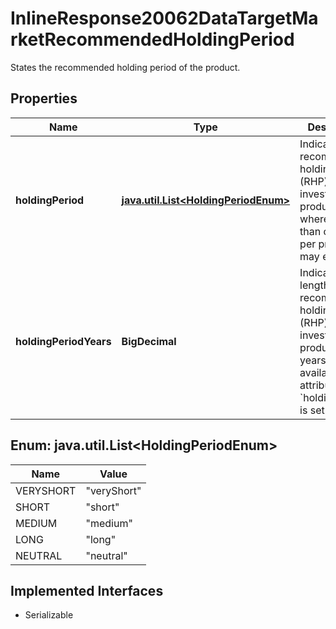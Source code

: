 

# InlineResponse20062DataTargetMarketRecommendedHoldingPeriod

States the recommended holding period of the product.

## Properties

Name | Type | Description | Notes
------------ | ------------- | ------------- | -------------
**holdingPeriod** | [**java.util.List&lt;HoldingPeriodEnum&gt;**](#java.util.List&lt;HoldingPeriodEnum&gt;) | Indicates the recommended holding period (RHP) of the investment product whereby more than one RHP per product may exist. |  [optional]
**holdingPeriodYears** | **BigDecimal** | Indicates the length of the recommended holding period (RHP) of the investment product in years, not available if the attribute &#x60;holdingPeriod&#x60; is set. |  [optional]



## Enum: java.util.List&lt;HoldingPeriodEnum&gt;

Name | Value
---- | -----
VERYSHORT | &quot;veryShort&quot;
SHORT | &quot;short&quot;
MEDIUM | &quot;medium&quot;
LONG | &quot;long&quot;
NEUTRAL | &quot;neutral&quot;


## Implemented Interfaces

* Serializable


